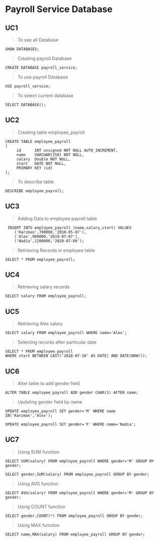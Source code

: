 # Payroll Service Database

## UC1

>To see all Database

`SHOW DATABASES;`

>Creating payroll Database

`CREATE DATABASE payroll_service;`

>To use payroll Database

`USE payroll_service;`

>To select current database

`SELECT DATABASE();`

## UC2 

> Creating table employee_payroll

```
CREATE TABLE employee_payroll
(
     id      INT unsigned NOT NULL AUTO_INCREMENT,
     name    VARCHAR(150) NOT NULL,
     salary  Double NOT NULL,
     start   DATE NOT NULL,
     PRIMARY KEY (id)
);

```

> To describe table

`DESCRIBE employee_payroll;`

## UC3

> Adding Data to employee payroll table

```
 INSERT INTO employee_payroll (name,salary,start) VALUES
    ('Karzman',700000,'2018-05-07'),
    ('Alex',900000,'2019-07-07'),
    ('Nadia',1200000,'2020-07-06');
```

> Retrieving Records in employee table

`SELECT * FROM employee_payroll;`

## UC4

>Retrieving salary records

`SELECT salary FROM employee_payroll;`

## UC5

> Retrieving Alex salary

`SELECT salary FROM employee_payroll WHERE name='Alex';`

> Selecting records after particular date

```
SELECT * FROM employee_payroll 
WHERE start BETWEEN CAST('2018-07-10' AS DATE) AND DATE(NOW());
```
## UC6

> Alter table to add gender field

`ALTER TABLE employee_payroll ADD gender CHAR(1) AFTER name;`

> Updating gender field by name

`UPDATE employee_payroll SET gender='M' WHERE name IN('Karzman','Alex');`

`UPDATE employee_payroll SET gender='F' WHERE name='Nadia';`

## UC7

> Using SUM function 

`SELECT SUM(salary) FROM employee_payroll WHERE gender='M' GROUP BY gender;`

`SELECT gender,SUM(salary) FROM employee_payroll GROUP BY gender;`

> Using AVG function

`SELECT AVG(salary) FROM employee_payroll WHERE gender='M' GROUP BY gender;`

> Using COUNT function

`SELECT gender,COUNT(*) FROM employee_payroll GROUP BY gender;`

> Using MAX function

`SELECT name,MAX(salary) FROM employee_payroll GROUP BY gender;`
